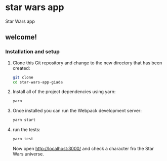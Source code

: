 # star wars app

Star Wars app

## welcome!

### Installation and setup

1. Clone this Git repository and change to the new directory that has been created:

   ```sh
   git clone
   cd star-wars-app-giada
   ```

2. Install all of the project dependencies using yarn:

   ```sh
   yarn
   ```

3. Once installed you can run the Webpack development server:

   ```sh
   yarn start
   ```

4. run the tests:

   ```sh
   yarn test
   ```

   Now open [http://localhost:3000/](http://localhost:300/) and check a character fro the Star Wars universe.
